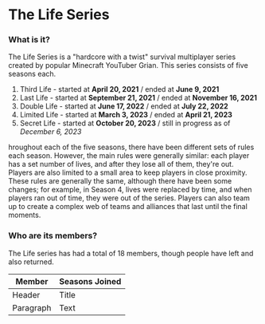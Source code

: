 # The Life Series

### What is it? 
The Life Series is a "hardcore with a twist" survival multiplayer series created by popular Minecraft YouTuber Grian. This series consists of five seasons each.

1. Third Life - started at **April 20, 2021** / ended at **June 9, 2021**
2. Last Life - started at **September 21, 2021** / ended at **November 16, 2021**
3. Double Life - started at **June 17, 2022** / ended at **July 22, 2022**
4. Limited Life - started at **March 3, 2023** / ended at **April 21, 2023**
5. Secret Life - started at **October 20, 2023** / still in progress as of *December 6, 2023*

hroughout each of the five seasons, there have been different sets of rules each season. However, the main rules were generally similar: each player has a set number of lives, and after they lose all of them, they're out. Players are also limited to a small area to keep players in close proximity. These rules are generally the same, although there have been some changes; for example, in Season 4, lives were replaced by time, and when players ran out of time, they were out of the series. Players can also team up to create a complex web of teams and alliances that last until the final moments.

### Who are its members?

The Life series has had a total of 18 members, though people have left and also returned.

| Member | Seasons Joined |
| ----------- | ----------- |
| Header | Title |
| Paragraph | Text |
